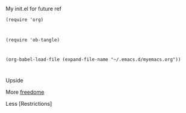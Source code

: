 My  init.el for future ref

<code>(require 'org)

(require 'ob-tangle)

(org-babel-load-file (expand-file-name "~/.emacs.d/myemacs.org"))

</code>

Upside

More [freedome](https://twitter.com/nonsameer/status/1067498112862711808)

Less [Restrictions]

